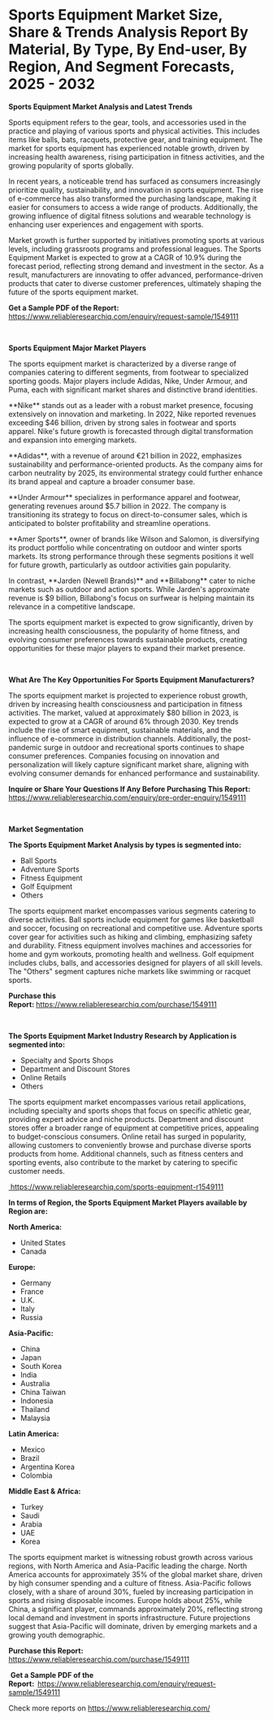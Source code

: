 <p><h1>Sports Equipment Market Size, Share & Trends Analysis Report By Material, By Type, By End-user, By Region, And Segment Forecasts, 2025 - 2032</h1></p><p><strong>Sports Equipment Market Analysis and Latest Trends</strong></p>
<p><p>Sports equipment refers to the gear, tools, and accessories used in the practice and playing of various sports and physical activities. This includes items like balls, bats, racquets, protective gear, and training equipment. The market for sports equipment has experienced notable growth, driven by increasing health awareness, rising participation in fitness activities, and the growing popularity of sports globally.</p><p>In recent years, a noticeable trend has surfaced as consumers increasingly prioritize quality, sustainability, and innovation in sports equipment. The rise of e-commerce has also transformed the purchasing landscape, making it easier for consumers to access a wide range of products. Additionally, the growing influence of digital fitness solutions and wearable technology is enhancing user experiences and engagement with sports.</p><p>Market growth is further supported by initiatives promoting sports at various levels, including grassroots programs and professional leagues. The Sports Equipment Market is expected to grow at a CAGR of 10.9% during the forecast period, reflecting strong demand and investment in the sector. As a result, manufacturers are innovating to offer advanced, performance-driven products that cater to diverse customer preferences, ultimately shaping the future of the sports equipment market.</p></p>
<p><strong>Get a Sample PDF of the Report:&nbsp;</strong> <a href="https://www.reliableresearchiq.com/enquiry/request-sample/1549111?utm_campaign=2257&utm_medium=2&utm_source=Github&utm_content=ia&utm_term=08022025&utm_id=sports-equipment">https://www.reliableresearchiq.com/enquiry/request-sample/1549111</a></p>
<p>&nbsp;</p>
<p><strong>Sports Equipment Major Market Players</strong></p>
<p><p>The sports equipment market is characterized by a diverse range of companies catering to different segments, from footwear to specialized sporting goods. Major players include Adidas, Nike, Under Armour, and Puma, each with significant market shares and distinctive brand identities.</p><p>**Nike** stands out as a leader with a robust market presence, focusing extensively on innovation and marketing. In 2022, Nike reported revenues exceeding $46 billion, driven by strong sales in footwear and sports apparel. Nike's future growth is forecasted through digital transformation and expansion into emerging markets.</p><p>**Adidas**, with a revenue of around €21 billion in 2022, emphasizes sustainability and performance-oriented products. As the company aims for carbon neutrality by 2025, its environmental strategy could further enhance its brand appeal and capture a broader consumer base.</p><p>**Under Armour** specializes in performance apparel and footwear, generating revenues around $5.7 billion in 2022. The company is transitioning its strategy to focus on direct-to-consumer sales, which is anticipated to bolster profitability and streamline operations.</p><p>**Amer Sports**, owner of brands like Wilson and Salomon, is diversifying its product portfolio while concentrating on outdoor and winter sports markets. Its strong performance through these segments positions it well for future growth, particularly as outdoor activities gain popularity.</p><p>In contrast, **Jarden (Newell Brands)** and **Billabong** cater to niche markets such as outdoor and action sports. While Jarden's approximate revenue is $9 billion, Billabong's focus on surfwear is helping maintain its relevance in a competitive landscape.</p><p>The sports equipment market is expected to grow significantly, driven by increasing health consciousness, the popularity of home fitness, and evolving consumer preferences towards sustainable products, creating opportunities for these major players to expand their market presence.</p></p>
<p>&nbsp;</p>
<p><strong>What Are The Key Opportunities For Sports Equipment Manufacturers?</strong></p>
<p><p>The sports equipment market is projected to experience robust growth, driven by increasing health consciousness and participation in fitness activities. The market, valued at approximately $80 billion in 2023, is expected to grow at a CAGR of around 6% through 2030. Key trends include the rise of smart equipment, sustainable materials, and the influence of e-commerce in distribution channels. Additionally, the post-pandemic surge in outdoor and recreational sports continues to shape consumer preferences. Companies focusing on innovation and personalization will likely capture significant market share, aligning with evolving consumer demands for enhanced performance and sustainability.</p></p>
<p><strong>Inquire or Share Your Questions If Any Before Purchasing This Report:</strong> <a href="https://www.reliableresearchiq.com/enquiry/pre-order-enquiry/1549111?utm_campaign=2257&utm_medium=2&utm_source=Github&utm_content=ia&utm_term=08022025&utm_id=sports-equipment">https://www.reliableresearchiq.com/enquiry/pre-order-enquiry/1549111</a></p>
<p>&nbsp;</p>
<p><strong>Market Segmentation</strong></p>
<p><strong>The Sports Equipment Market Analysis by types is segmented into:</strong></p>
<p><ul><li>Ball Sports</li><li>Adventure Sports</li><li>Fitness Equipment</li><li>Golf Equipment</li><li>Others</li></ul></p>
<p><p>The sports equipment market encompasses various segments catering to diverse activities. Ball sports include equipment for games like basketball and soccer, focusing on recreational and competitive use. Adventure sports cover gear for activities such as hiking and climbing, emphasizing safety and durability. Fitness equipment involves machines and accessories for home and gym workouts, promoting health and wellness. Golf equipment includes clubs, balls, and accessories designed for players of all skill levels. The "Others" segment captures niche markets like swimming or racquet sports.</p></p>
<p><strong>Purchase this Report:&nbsp;</strong><a href="https://www.reliableresearchiq.com/purchase/1549111?utm_campaign=2257&utm_medium=2&utm_source=Github&utm_content=ia&utm_term=08022025&utm_id=sports-equipment">https://www.reliableresearchiq.com/purchase/1549111</a></p>
<p>&nbsp;</p>
<p><strong>The Sports Equipment Market Industry Research by Application is segmented into:</strong></p>
<p><ul><li>Specialty and Sports Shops</li><li>Department and Discount Stores</li><li>Online Retails</li><li>Others</li></ul></p>
<p><p>The sports equipment market encompasses various retail applications, including specialty and sports shops that focus on specific athletic gear, providing expert advice and niche products. Department and discount stores offer a broader range of equipment at competitive prices, appealing to budget-conscious consumers. Online retail has surged in popularity, allowing customers to conveniently browse and purchase diverse sports products from home. Additional channels, such as fitness centers and sporting events, also contribute to the market by catering to specific customer needs.</p></p>
<p><a href="https://www.reliableresearchiq.com/sports-equipment-r1549111?utm_campaign=2257&utm_medium=2&utm_source=Github&utm_content=ia&utm_term=08022025&utm_id=sports-equipment">&nbsp;https://www.reliableresearchiq.com/sports-equipment-r1549111</a></p>
<p><strong>In terms of Region, the Sports Equipment Market Players available by Region are:</strong></p>
<p>
    <p> <strong> North America: </strong>
        <ul>
            <li>United States</li>
            <li>Canada</li>
        </ul>
        </p> 
    <p> <strong> Europe: </strong>
        <ul>
            <li>Germany</li>
            <li>France</li>
            <li>U.K.</li>
            <li>Italy</li>
            <li>Russia</li>
        </ul>
        </p> 
    <p> <strong> Asia-Pacific: </strong>
        <ul>
            <li>China</li>
            <li>Japan</li>
            <li>South Korea</li>
            <li>India</li>
            <li>Australia</li>
            <li>China Taiwan</li>
            <li>Indonesia</li>
            <li>Thailand</li>
            <li>Malaysia</li>
        </ul>
        </p> 
    <p> <strong> Latin America: </strong>
        <ul>
            <li>Mexico</li>
            <li>Brazil</li>
            <li>Argentina Korea</li>
            <li>Colombia</li>
        </ul>
        </p> 
    <p> <strong> Middle East & Africa: </strong>
        <ul>
            <li>Turkey</li>
            <li>Saudi</li>
            <li>Arabia</li>
            <li>UAE</li>
            <li>Korea</li>
        </ul>
    </p>
    </p>
<p><p>The sports equipment market is witnessing robust growth across various regions, with North America and Asia-Pacific leading the charge. North America accounts for approximately 35% of the global market share, driven by high consumer spending and a culture of fitness. Asia-Pacific follows closely, with a share of around 30%, fueled by increasing participation in sports and rising disposable incomes. Europe holds about 25%, while China, a significant player, commands approximately 20%, reflecting strong local demand and investment in sports infrastructure. Future projections suggest that Asia-Pacific will dominate, driven by emerging markets and a growing youth demographic.</p></p>
<p><strong>Purchase this Report: </strong><a href="https://www.reliableresearchiq.com/purchase/1549111?utm_campaign=2257&utm_medium=2&utm_source=Github&utm_content=ia&utm_term=08022025&utm_id=sports-equipment">https://www.reliableresearchiq.com/purchase/1549111</a></p>
<p>&nbsp;<strong>Get a Sample PDF of the Report:&nbsp;&nbsp;</strong><a href="https://www.reliableresearchiq.com/enquiry/request-sample/1549111?utm_campaign=2257&utm_medium=2&utm_source=Github&utm_content=ia&utm_term=08022025&utm_id=sports-equipment">https://www.reliableresearchiq.com/enquiry/request-sample/1549111</a></p>
<p><strong></strong></p>
<p>Check more reports on <a href="https://www.reliableresearchiq.com/?utm_campaign=2257&utm_medium=2&utm_source=Github&utm_content=ia&utm_term=08022025&utm_id=sports-equipment">https://www.reliableresearchiq.com/</a></p>